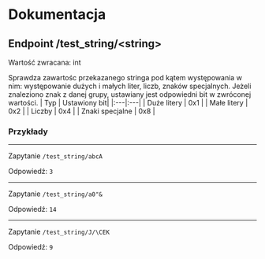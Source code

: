 # Dokumentacja
## Endpoint /test_string/\<string\>

Wartość zwracana: int

Sprawdza zawartośc przekazanego stringa pod kątem występowania w nim: występowanie dużych i małych liter, liczb, znaków specjalnych.
Jeżeli znaleziono znak z danej grupy, ustawiany jest odpowiedni bit w zwróconej wartości.
| Typ | Ustawiony bit|
|:---|:---|
| Duże litery     | 0x1 |
| Małe litery     | 0x2 |
| Liczby          | 0x4 |
| Znaki specjalne | 0x8 |

### Przykłady
---
Zapytanie `/test_string/abcA`

Odpowiedź: `3`

---
Zapytanie `/test_string/a0"&`

Odpowiedź: `14`

---
Zapytanie `/test_string/J/\CEK`

Odpowiedź: `9`
